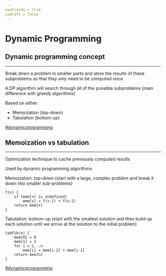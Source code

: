 ```yaml
---
noatcards = true
isdraft = false
---
```


# Dynamic Programming

## Dynamic programming concept

----


Break down a problem in smaller parts and store the results of these subproblems so that they only need to be computed
once

A DP algorithm will search through all of the possible subproblems (main difference with greedy algorithms)

Based on either:

- Memoization (top-down)
- Tabulation (bottom-up)

[#dynamicprogramming](dynamicprogramming.md)

## Memoization vs tabulation

----

Optimization technique to cache previously computed results

Used by dynamic programming algorithms

Memoization: top-down (start with a large, complex problem and break it down into smaller sub-problems)

```
f(x) {
	if (mem[x] is undefined)
		mem[x] = f(x-1) + f(x-2)
	return mem[x]
}
```

Tabulation: bottom-up (start with the smallest solution and then build up each solution until we arrive at the solution to the initial problem)

```
tabFib(n) {
	mem[0] = 0
	mem[1] = 1
	for i = 2...n
		mem[i] = mem[i-2] + mem[i-1]
	return mem[n]
}
```

[#dynamicprogramming](dynamicprogramming.md)